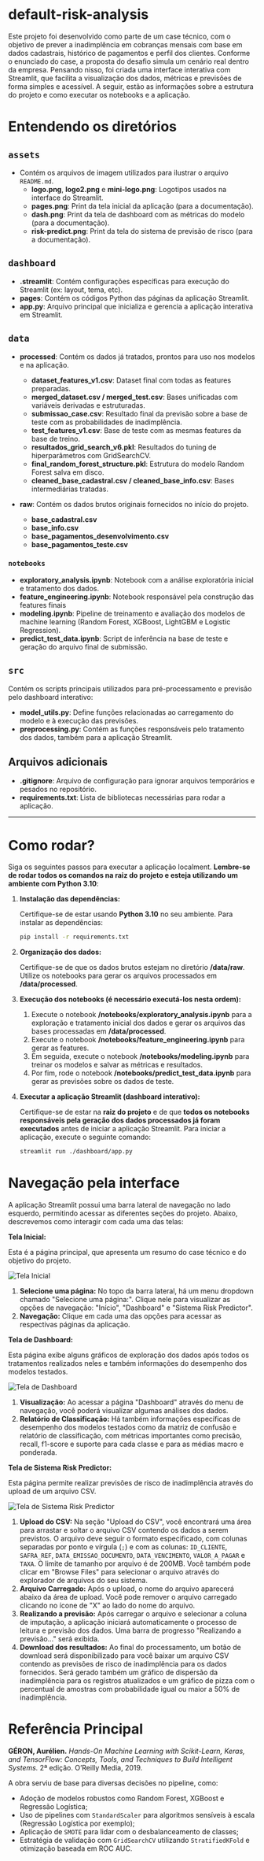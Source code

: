 # default-risk-analysis

Este projeto foi desenvolvido como parte de um case técnico, com o objetivo de prever a inadimplência em cobranças mensais com base em dados cadastrais, histórico de pagamentos e perfil dos clientes. Conforme o enunciado do case, a proposta do desafio simula um cenário real dentro da empresa. Pensando nisso, foi criada uma interface interativa com Streamlit, que facilita a visualização dos dados, métricas e previsões de forma simples e acessível. A seguir, estão as informações sobre a estrutura do projeto e como executar os notebooks e a aplicação.

# Entendendo os diretórios

## `assets`

* Contém os arquivos de imagem utilizados para ilustrar o arquivo `README.md`.
  * **logo.png**, **logo2.png** e **mini-logo.png**: Logotipos usados na interface do Streamlit.
  * **pages.png**: Print da tela inicial da aplicação (para a documentação).
  * **dash.png**: Print da tela de dashboard com as métricas do modelo (para a documentação).
  * **risk-predict.png**: Print da tela do sistema de previsão de risco (para a documentação).

## `dashboard`

* **.streamlit**: Contém configurações específicas para execução do Streamlit (ex: layout, tema, etc).
* **pages**: Contém os códigos Python das páginas da aplicação Streamlit.
* **app.py**: Arquivo principal que inicializa e gerencia a aplicação interativa em Streamlit.

## `data`

* **processed**: Contém os dados já tratados, prontos para uso nos modelos e na aplicação.

  * **dataset\_features\_v1.csv**: Dataset final com todas as features preparadas.
  * **merged\_dataset.csv / merged\_test.csv**: Bases unificadas com variáveis derivadas e estruturadas.
  * **submissao\_case.csv**: Resultado final da previsão sobre a base de teste com as probabilidades de inadimplência.
  * **test\_features\_v1.csv**: Base de teste com as mesmas features da base de treino.
  * **resultados\_grid\_search\_v6.pkl**: Resultados do tuning de hiperparâmetros com GridSearchCV.
  * **final\_random\_forest\_structure.pkl**: Estrutura do modelo Random Forest salva em disco.
  * **cleaned\_base\_cadastral.csv / cleaned\_base\_info.csv**: Bases intermediárias tratadas.
* **raw**: Contém os dados brutos originais fornecidos no início do projeto.

  * **base\_cadastral.csv**
  * **base\_info.csv**
  * **base\_pagamentos\_desenvolvimento.csv**
  * **base\_pagamentos\_teste.csv**

### `notebooks`

* **exploratory\_analysis.ipynb**: Notebook com a análise exploratória inicial e tratamento dos dados.
* **feature\_engineering.ipynb**: Notebook responsável pela construção das features finais
* **modeling.ipynb**: Pipeline de treinamento e avaliação dos modelos de machine learning (Random Forest, XGBoost, LightGBM e Logistic Regression).
* **predict\_test\_data.ipynb**: Script de inferência na base de teste e geração do arquivo final de submissão.

## `src`

Contém os scripts principais utilizados para pré-processamento e previsão pelo dashboard interativo:

* **model_utils.py**: Define funções relacionadas ao carregamento do modelo e à execução das previsões.
* **preprocessing.py**: Contém as funções responsáveis pelo tratamento dos dados, também para a aplicação Streamlit.

## Arquivos adicionais

* **.gitignore**: Arquivo de configuração para ignorar arquivos temporários e pesados no repositório.
* **requirements.txt**: Lista de bibliotecas necessárias para rodar a aplicação.

---

# Como rodar?

Siga os seguintes passos para executar a aplicação localment. **Lembre-se de rodar todos os comandos na raiz do projeto e esteja utilizando um ambiente com Python 3.10**:

1. **Instalação das dependências:**

   Certifique-se de estar usando **Python 3.10** no seu ambiente. Para instalar as dependências:

   ```bash
   pip install -r requirements.txt
   ```
2. **Organização dos dados:**

   Certifique-se de que os dados brutos estejam no diretório **/data/raw**. Utilize os notebooks para gerar os arquivos processados em **/data/processed**.
3. **Execução dos notebooks (é necessário executá-los nesta ordem):**

   1. Execute o notebook **/notebooks/exploratory\_analysis.ipynb** para a exploração e tratamento inicial dos dados e gerar os arquivos das bases processadas em **/data/processed**.
   2. Execute o notebook **/notebooks/feature\_engineering.ipynb** para gerar as features.
   3. Em seguida, execute o notebook **/notebooks/modeling.ipynb** para treinar os modelos e salvar as métricas e resultados.
   4. Por fim, rode o notebook **/notebooks/predict\_test\_data.ipynb** para gerar as previsões sobre os dados de teste.
4. **Executar a aplicação Streamlit (dashboard interativo):**

   Certifique-se de estar na **raiz do projeto** e de que **todos os notebooks responsáveis pela geração dos dados processados já foram executados** antes de iniciar a aplicação Streamlit. Para iniciar a aplicação, execute o seguinte comando:

   ```bash
   streamlit run ./dashboard/app.py
   ```

# Navegação pela interface

A aplicação Streamlit possui uma barra lateral de navegação no lado esquerdo, permitindo acessar as diferentes seções do projeto. Abaixo, descrevemos como interagir com cada uma das telas:

**Tela Inicial:**

Esta é a página principal, que apresenta um resumo do case técnico e do objetivo do projeto.

![Tela Inicial](./assets/pages.png)

1. **Selecione uma página:** No topo da barra lateral, há um menu dropdown chamado "Selecione uma página:". Clique nele para visualizar as opções de navegação: "Início", "Dashboard" e "Sistema Risk Predictor".
2. **Navegação:** Clique em cada uma das opções para acessar as respectivas páginas da aplicação.

**Tela de Dashboard:**

Esta página exibe alguns gráficos de exploração dos dados após todos os tratamentos realizados neles e também informações do desempenho dos modelos testados.

![Tela de Dashboard](./assets/dash.png)

1. **Visualização:** Ao acessar a página "Dashboard" através do menu de navegação, você poderá visualizar algumas análises dos dados.
2. **Relatório de Classificação:** Há também informações específicas de desempenho dos modelos testados como da matriz de confusão e relatório de classificação, com métricas importantes como precisão, recall, f1-score e suporte para cada classe e para as médias macro e ponderada.

**Tela de Sistema Risk Predictor:**

Esta página permite realizar previsões de risco de inadimplência através do upload de um arquivo CSV.

![Tela de Sistema Risk Predictor](./assets/risk-predict.png)

1. **Upload do CSV:** Na seção "Upload do CSV", você encontrará uma área para arrastar e soltar o arquivo CSV contendo os dados a serem previstos. O arquivo deve seguir o formato especificado, com colunas separadas por ponto e vírgula (`;`) e com as colunas: `ID_CLIENTE`, `SAFRA_REF`, `DATA_EMISSAO_DOCUMENTO`, `DATA_VENCIMENTO`, `VALOR_A_PAGAR` e `TAXA`. O limite de tamanho por arquivo é de 200MB. Você também pode clicar em "Browse Files" para selecionar o arquivo através do explorador de arquivos do seu sistema.
2. **Arquivo Carregado:** Após o upload, o nome do arquivo aparecerá abaixo da área de upload. Você pode remover o arquivo carregado clicando no ícone de "X" ao lado do nome do arquivo.
3. **Realizando a previsão:** Após carregar o arquivo e selecionar a coluna de imputação, a aplicação iniciará automaticamente o processo de leitura e previsão dos dados. Uma barra de progresso "Realizando a previsão..." será exibida.
4. **Download dos resultados:** Ao final do processamento, um botão de download será disponibilizado para você baixar um arquivo CSV contendo as previsões de risco de inadimplência para os dados fornecidos. Será gerado também um gráfico de dispersão da inadimplência para os registros atualizados e um gráfico de pizza com o percentual de amostras com probabilidade igual ou maior a 50% de inadimplência.

# Referência Principal

**GÉRON, Aurélien.** *Hands-On Machine Learning with Scikit-Learn, Keras, and TensorFlow: Concepts, Tools, and Techniques to Build Intelligent Systems.* 2ª edição. O’Reilly Media, 2019.

A obra serviu de base para diversas decisões no pipeline, como:

- Adoção de modelos robustos como Random Forest, XGBoost e Regressão Logística;
- Uso de pipelines com `StandardScaler` para algoritmos sensíveis à escala (Regressão Logística por exemplo);
- Aplicação de `SMOTE` para lidar com o desbalanceamento de classes;
- Estratégia de validação com `GridSearchCV` utilizando `StratifiedKFold` e otimização baseada em ROC AUC.
